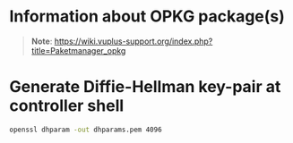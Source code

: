 # Information about OPKG package(s)

> **Note**: https://wiki.vuplus-support.org/index.php?title=Paketmanager_opkg 


# Generate Diffie-Hellman key-pair at controller shell

```bash
openssl dhparam -out dhparams.pem 4096
```
